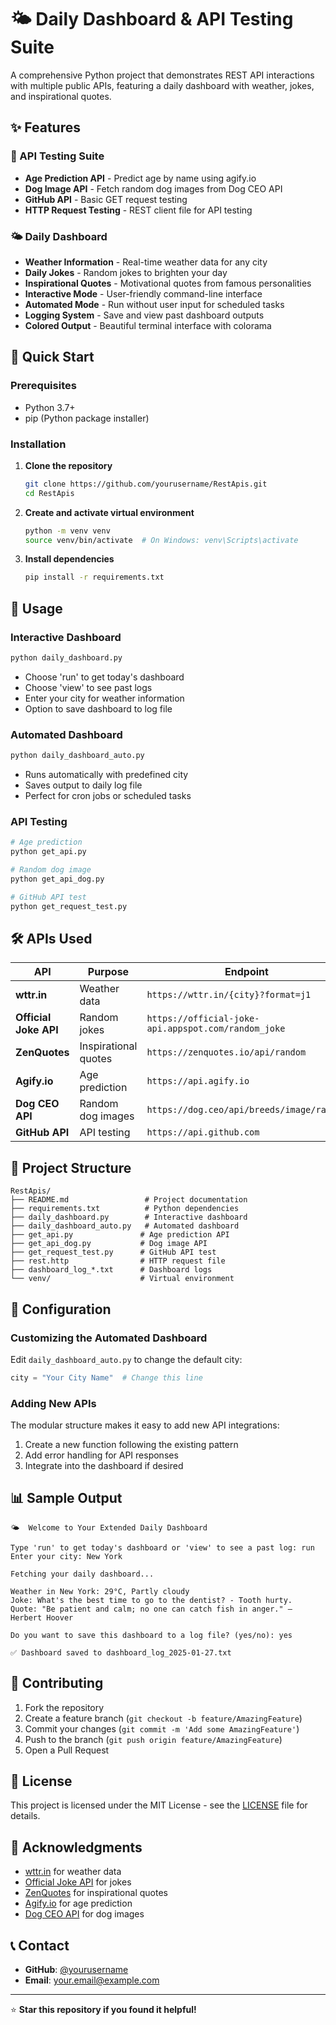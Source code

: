 # 🌤️ Daily Dashboard & API Testing Suite

A comprehensive Python project that demonstrates REST API interactions with multiple public APIs, featuring a daily dashboard with weather, jokes, and inspirational quotes.

## ✨ Features

### 🎯 API Testing Suite
- **Age Prediction API** - Predict age by name using agify.io
- **Dog Image API** - Fetch random dog images from Dog CEO API
- **GitHub API** - Basic GET request testing
- **HTTP Request Testing** - REST client file for API testing

### 🌤️ Daily Dashboard
- **Weather Information** - Real-time weather data for any city
- **Daily Jokes** - Random jokes to brighten your day
- **Inspirational Quotes** - Motivational quotes from famous personalities
- **Interactive Mode** - User-friendly command-line interface
- **Automated Mode** - Run without user input for scheduled tasks
- **Logging System** - Save and view past dashboard outputs
- **Colored Output** - Beautiful terminal interface with colorama

## 🚀 Quick Start

### Prerequisites
- Python 3.7+
- pip (Python package installer)

### Installation

1. **Clone the repository**
   ```bash
   git clone https://github.com/yourusername/RestApis.git
   cd RestApis
   ```

2. **Create and activate virtual environment**
   ```bash
   python -m venv venv
   source venv/bin/activate  # On Windows: venv\Scripts\activate
   ```

3. **Install dependencies**
   ```bash
   pip install -r requirements.txt
   ```

## 📖 Usage

### Interactive Dashboard
```bash
python daily_dashboard.py
```
- Choose 'run' to get today's dashboard
- Choose 'view' to see past logs
- Enter your city for weather information
- Option to save dashboard to log file

### Automated Dashboard
```bash
python daily_dashboard_auto.py
```
- Runs automatically with predefined city
- Saves output to daily log file
- Perfect for cron jobs or scheduled tasks

### API Testing
```bash
# Age prediction
python get_api.py

# Random dog image
python get_api_dog.py

# GitHub API test
python get_request_test.py
```

## 🛠️ APIs Used

| API | Purpose | Endpoint |
|-----|---------|----------|
| **wttr.in** | Weather data | `https://wttr.in/{city}?format=j1` |
| **Official Joke API** | Random jokes | `https://official-joke-api.appspot.com/random_joke` |
| **ZenQuotes** | Inspirational quotes | `https://zenquotes.io/api/random` |
| **Agify.io** | Age prediction | `https://api.agify.io` |
| **Dog CEO API** | Random dog images | `https://dog.ceo/api/breeds/image/random` |
| **GitHub API** | API testing | `https://api.github.com` |

## 📁 Project Structure

```
RestApis/
├── README.md                 # Project documentation
├── requirements.txt          # Python dependencies
├── daily_dashboard.py        # Interactive dashboard
├── daily_dashboard_auto.py   # Automated dashboard
├── get_api.py               # Age prediction API
├── get_api_dog.py           # Dog image API
├── get_request_test.py      # GitHub API test
├── rest.http                # HTTP request file
├── dashboard_log_*.txt      # Dashboard logs
└── venv/                    # Virtual environment
```

## 🔧 Configuration

### Customizing the Automated Dashboard
Edit `daily_dashboard_auto.py` to change the default city:
```python
city = "Your City Name"  # Change this line
```

### Adding New APIs
The modular structure makes it easy to add new API integrations:
1. Create a new function following the existing pattern
2. Add error handling for API responses
3. Integrate into the dashboard if desired

## 📊 Sample Output

```
🌤️  Welcome to Your Extended Daily Dashboard

Type 'run' to get today's dashboard or 'view' to see a past log: run
Enter your city: New York

Fetching your daily dashboard...

Weather in New York: 29°C, Partly cloudy
Joke: What's the best time to go to the dentist? - Tooth hurty.
Quote: "Be patient and calm; no one can catch fish in anger." — Herbert Hoover

Do you want to save this dashboard to a log file? (yes/no): yes

✅ Dashboard saved to dashboard_log_2025-01-27.txt
```

## 🤝 Contributing

1. Fork the repository
2. Create a feature branch (`git checkout -b feature/AmazingFeature`)
3. Commit your changes (`git commit -m 'Add some AmazingFeature'`)
4. Push to the branch (`git push origin feature/AmazingFeature`)
5. Open a Pull Request

## 📝 License

This project is licensed under the MIT License - see the [LICENSE](LICENSE) file for details.

## 🙏 Acknowledgments

- [wttr.in](https://wttr.in) for weather data
- [Official Joke API](https://official-joke-api.appspot.com) for jokes
- [ZenQuotes](https://zenquotes.io) for inspirational quotes
- [Agify.io](https://agify.io) for age prediction
- [Dog CEO API](https://dog.ceo) for dog images

## 📞 Contact

- **GitHub**: [@yourusername](https://github.com/yourusername)
- **Email**: your.email@example.com

---

⭐ **Star this repository if you found it helpful!** 